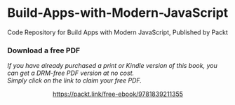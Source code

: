 # Build-Apps-with-Modern-JavaScript
Code Repository for Build Apps with Modern JavaScript, Published by Packt
### Download a free PDF

 <i>If you have already purchased a print or Kindle version of this book, you can get a DRM-free PDF version at no cost.<br>Simply click on the link to claim your free PDF.</i>
<p align="center"> <a href="https://packt.link/free-ebook/9781839211355">https://packt.link/free-ebook/9781839211355 </a> </p>